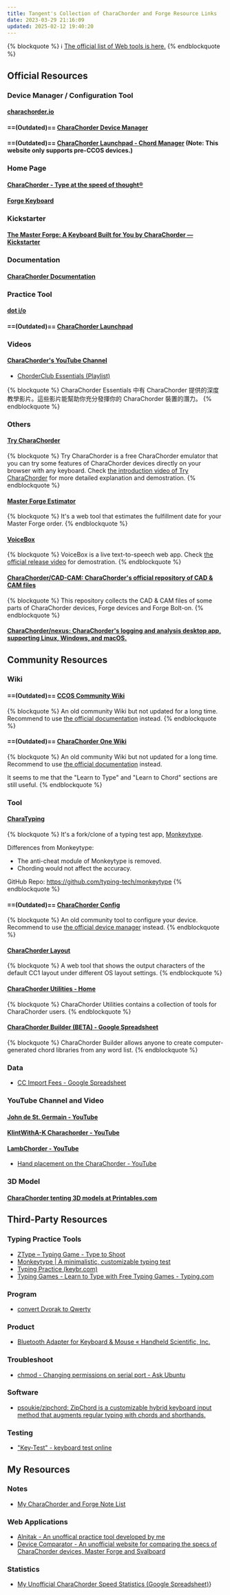 ```yaml
---
title: Tangent's Collection of CharaChorder and Forge Resource Links
date: 2023-03-29 21:16:09
updated: 2025-02-12 19:40:20
---
```

{% blockquote %}
  :information_source: [The official list of Web tools is here.](https://discord.com/channels/861730583092658206/1300503878495637624)
{% endblockquote %}

## Official Resources

### Device Manager / Configuration Tool

#### [charachorder.io](https://charachorder.io/)

#### ==(Outdated)== [CharaChorder Device Manager](https://manager.charachorder.com/)

#### ==(Outdated)== [CharaChorder Launchpad - Chord Manager](https://launchpad.charachorder.com/#/manager) (Note: This website only supports pre-CCOS devices.)

### Home Page

#### [CharaChorder - Type at the speed of thought®](https://www.charachorder.com/)

#### [Forge Keyboard](https://forgekeyboard.com/)

### Kickstarter

#### [The Master Forge: A Keyboard Built for You by CharaChorder — Kickstarter](https://www.kickstarter.com/projects/charachorder/the-master-forge-a-keyboard-built-for-you/rewards#reward-UmV3YXJkLVVtVjNZWEprTFRFd01ETTVNell3)

### Documentation

#### [CharaChorder Documentation](https://docs.charachorder.com/)

### Practice Tool

#### [dot i/o](https://www.iq-eq.io/#/)
#### ==(Outdated)== [CharaChorder Launchpad](https://launchpad.charachorder.com/#/)

### Videos

#### [CharaChorder's YouTube Channel](https://www.youtube.com/@CharaChorder)

- [ChorderClub Essentials (Playlist)](https://youtube.com/playlist?list=PL5UG1PKtBJF7JQxwee2AwmUA2137eMHXL&feature=shared)

{% blockquote %}
CharaChorder Essentials 中有 CharaChorder 提供的深度教學影片。這些影片能幫助你充分發揮你的 CharaChorder 裝置的潛力。
{% endblockquote %}

### Others

#### [Try CharaChorder](https://try.charachorder.com/)

{% blockquote %}
Try CharaChorder is a free CharaChorder emulator that you can try some features of CharaChorder devices directly on your browser with any keyboard. Check [the introduction video of Try CharaChorder](https://youtu.be/ZIzdo_hLbJw?feature=shared) for more detailed explanation and demostration.
{% endblockquote %}

#### [Master Forge Estimator](https://wheresmyforge.charachorder.com/)

{% blockquote %}
It's a web tool that estimates the fulfillment date for your Master Forge order.
{% endblockquote %}

#### [VoiceBox](https://voicebox.iq-eq.us/)

{% blockquote %}
VoiceBox is a live text-to-speech web app. Check [the official release video](https://youtu.be/76W4yvi2eW0?feature=shared) for demostration.
{% endblockquote %}

#### [CharaChorder/CAD-CAM: CharaChorder's official repository of CAD & CAM files](https://github.com/CharaChorder/CAD-CAM)

{% blockquote %}
This repository collects the CAD & CAM files of some parts of CharaChorder devices, Forge devices and Forge Bolt-on.
{% endblockquote %}

#### [CharaChorder/nexus: CharaChorder's logging and analysis desktop app, supporting Linux, Windows, and macOS.](https://github.com/CharaChorder/nexus)

## Community Resources

### Wiki

#### ==(Outdated)== [CCOS Community Wiki](https://docs.google.com/document/u/2/d/1NWgIFE1yl-gQc8hmqbDO00kSV3ETgtKgsIzdntMR_hI/mobilebasic)

{% blockquote %}
An old community Wiki but not updated for a long time. Recommend to use [the official documentation](https://docs.charachorder.com/) instead.
{% endblockquote %}

#### ==(Outdated)== [CharaChorder One Wiki](https://charachorder.notion.site/CharaChorder-One-Wiki-f6f24cdfa4f94df7988d48e9b69fbacc)

{% blockquote %}
An old community Wiki but not updated for a long time. Recommend to use [the official documentation](https://docs.charachorder.com/) instead.

It seems to me that the "Learn to Type" and "Learn to Chord" sections are still useful.
{% endblockquote %}

### Tool

#### [CharaTyping](https://cctype.app/)

{% blockquote %}
It's a fork/clone of a typing test app, [Monkeytype](https://monkeytype.com/). 

Differences from Monkeytype:
- The anti-cheat module of Monkeytype is removed.
- Chording would not affect the accuracy.

GitHub Repo: https://github.com/typing-tech/monkeytype
{% endblockquote %}

#### ==(Outdated)== [CharaChorder Config](https://charachorder-config.com/)

{% blockquote %}
An old community tool to configure your device. Recommend to use [the official device manager](https://manager.charachorder.com/) instead.
{% endblockquote %}

#### [CharaChorder Layout](https://charachorder-layouts.vercel.app/US)

{% blockquote %}
A web tool that shows the output characters of the default CC1 layout under different OS layout settings.
{% endblockquote %}

#### [CharaChorder Utilities - Home](https://typing-tech.github.io/CharaChorder-utilities/)

{% blockquote %}
CharaChorder Utilities contains a collection of tools for CharaChorder users.
{% endblockquote %}

#### [CharaChorder Builder (BETA) - Google Spreadsheet](https://docs.google.com/spreadsheets/d/1ZiVmLQewM9AFnHXMyyWmq5UpMn3w8RCFe9kPOmYsC4Y/edit?usp=sharing)

{% blockquote %}
CharaChorder Builder allows anyone to create computer-generated chord libraries from any word list.
{% endblockquote %}

### Data

- [CC Import Fees - Google Spreadsheet](https://docs.google.com/spreadsheets/d/1YLqjQs1EVnWZ_zu3A3oQj-wzRe1gTCyxNKZ6XF4PlyA/edit?gid=0#gid=0)

### YouTube Channel and Video


#### [John de St. Germain - YouTube](https://www.youtube.com/channel/UCT_jbAW5HKHjdUEhnYgFt4w)

#### [KlintWithA-K Charachorder - YouTube](https://www.youtube.com/@klintwitha-kcharachorder3336)

#### [LambChorder - YouTube](https://www.youtube.com/channel/UCMEhYoYumiOFlour98tYr1Q)

- [Hand placement on the CharaChorder - YouTube](https://www.youtube.com/watch?v=GXvsBoK55B8&feature=youtu.be)

### 3D Model

#### [CharaChorder tenting 3D models at Printables.com](https://www.printables.com/search/models?q=CharaChorder)

## Third-Party Resources

### Typing Practice Tools

- [ZType – Typing Game - Type to Shoot](https://zty.pe/)
- [Monkeytype | A minimalistic, customizable typing test](https://monkeytype.com/)
- [Typing Practice (keybr.com)](https://www.keybr.com/)
- [Typing Games - Learn to Type with Free Typing Games - Typing.com](https://www.typing.com/student/games)

### Program

- [convert Dvorak to Qwerty](http://wbic16.xedoloh.com/dvorak.js)

### Product

- [Bluetooth Adapter for Keyboard & Mouse « Handheld Scientific, Inc.](http://handheldsci.com/kb/)

### Troubleshoot

- [chmod - Changing permissions on serial port - Ask Ubuntu](https://askubuntu.com/questions/58119/changing-permissions-on-serial-port)

### Software

- [psoukie/zipchord: ZipChord is a customizable hybrid keyboard input method that augments regular typing with chords and shorthands.](https://github.com/psoukie/zipchord)

### Testing

- ["Key-Test" - keyboard test online](https://en.key-test.ru/)

## My Resources

### Notes

- [My CharaChorder and Forge Note List](https://hackmd.io/@andy23512/B1e97aNl0)

### Web Applications

- [Alnitak - An unoffical practice tool developed by me](https://andy23512.github.io/alnitak/)
- [Device Comparator - An unofficial website for comparing the specs of CharaChorder devices, Master Forge and Svalboard](https://andy23512.github.io/device-comparator/)

### Statistics

- [My Unofficial CharaChorder Speed Statistics (Google Spreadsheet)](https://docs.google.com/spreadsheets/d/e/2PACX-1vQ-GIGZcyrT2rhcVUUot14X00CK7XrqMDSI4gqKdE_8jQtrFqId4hD9-UvE6TS9RZjpaHkmyjfgEBZ6/pubhtml?gid=385574544&single=true)}
